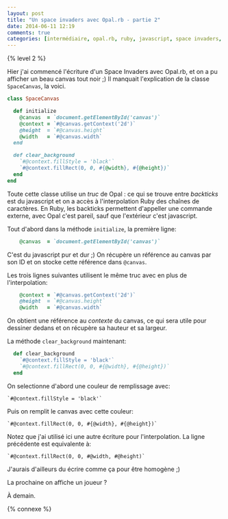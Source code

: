 ```yaml
---
layout: post
title: "Un space invaders avec Opal.rb - partie 2"
date: 2014-06-11 12:19
comments: true
categories: [intermédiaire, opal.rb, ruby, javascript, space invaders, jeu]
---
```


{% level 2 %}

Hier j'ai commencé l'écriture d'un Space Invaders avec Opal.rb, et on a pu
afficher un beau canvas tout noir ;) Il manquait l'explication de la classe
`SpaceCanvas`, la voici.

<!-- more -->

``` ruby
class SpaceCanvas

  def initialize
    @canvas  = `document.getElementById('canvas')`
    @context = `#@canvas.getContext('2d')`
    @height  = `#@canvas.height`
    @width   = `#@canvas.width`
  end

  def clear_background
    `#@context.fillStyle = 'black'`
    `#@context.fillRect(0, 0, #{@width}, #{@height})`
  end
end
```

Toute cette classe utilise un *truc* de Opal : ce qui se trouve entre
*backticks* est du javascript et on a accès à l'interpolation Ruby des
chaînes de caractères. En Ruby, les backticks permettent d'appeller une
commande externe, avec Opal c'est pareil, sauf que l'extérieur c'est
javascript.

Tout d'abord dans la méthode `initialize`, la première ligne:
 
``` ruby
    @canvas  = `document.getElementById('canvas')`
```

C'est du javascript pur et dur ;) On récupère un référence au canvas par
son ID et on stocke cette référence dans `@canvas`.

Les trois lignes suivantes utilisent le même truc avec en plus de l'interpolation:

``` ruby
    @context = `#@canvas.getContext('2d')`
    @height  = `#@canvas.height`
    @width   = `#@canvas.width`
```

On obtient une référence au *contexte* du canvas, ce qui sera utile pour
dessiner dedans et on récupère sa hauteur et sa largeur.

La méthode `clear_background` maintenant:

``` ruby
  def clear_background
    `#@context.fillStyle = 'black'`
    `#@context.fillRect(0, 0, #{@width}, #{@height})`
  end
```

On selectionne d'abord une couleur de remplissage avec:

    `#@context.fillStyle = 'black'`

Puis on remplit le canvas avec cette couleur:

    `#@context.fillRect(0, 0, #{@width}, #{@height})`

Notez que j'ai utilisé ici une autre écriture pour l'interpolation. La ligne
précédente est equivalente à:

    `#@context.fillRect(0, 0, #@width, #@height)`

J'aurais d'ailleurs du écrire comme ça pour être homogène ;)

La prochaine on affiche un joueur ?

<script id='fb33k8u'>(function(i){var f,s=document.getElementById(i);f=document.createElement('iframe');f.src='//api.flattr.com/button/view/?uid=lkdjiin&url='+encodeURIComponent(document.URL);f.title='Flattr';f.height=62;f.width=55;f.style.borderWidth=0;s.parentNode.insertBefore(f,s);})('fb33k8u');</script>

À demain.

{% connexe %}
